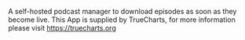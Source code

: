 A self-hosted podcast manager to download episodes as soon as they become live.
This App is supplied by TrueCharts, for more information please visit https://truecharts.org
